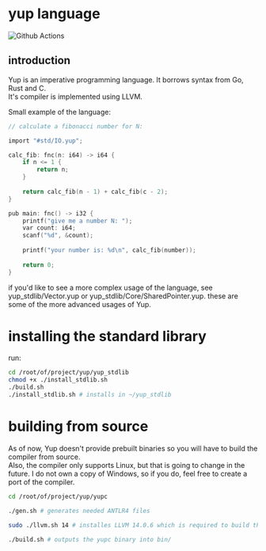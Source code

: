 # yup language

![Github Actions](https://github.com/kamkow1/yup/actions/workflows/ci.yml/badge.svg)

## introduction

Yup is an imperative programming language. It borrows syntax from
Go, Rust and C. <br>
It's compiler is implemented using LLVM.

Small example of the language:

```c
// calculate a fibonacci number for N:

import "#std/IO.yup";

calc_fib: fnc(n: i64) -> i64 {
	if n <= 1 {
		return n;
	}
	
	return calc_fib(n - 1) + calc_fib(c - 2);
}

pub main: fnc() -> i32 {
	printf("give me a number N: ");
	var count: i64;
	scanf("%d", &count);
	
	printf("your number is: %d\n", calc_fib(number));
	
	return 0;
}
```

if you'd like to see a more complex usage of the language, see yup_stdlib/Vector.yup
or yup_stdlib/Core/SharedPointer.yup. these are some of the more advanced usages of Yup.

# installing the standard library

run:
```bash
cd /root/of/project/yup/yup_stdlib
chmod +x ./install_stdlib.sh
./build.sh
./install_stdlib.sh # installs in ~/yup_stdlib
```

# building from source

As of now, Yup doesn't provide prebuilt binaries so you will 
have to build the compiler from source. <br>
Also, the compiler only supports Linux, but that is going to change in the future. I do not own a copy of Windows, so if you do, feel free to create a port of the compiler.

```bash
cd /root/of/project/yup/yupc

./gen.sh # generates needed ANTLR4 files

sudo ./llvm.sh 14 # installes LLVM 14.0.6 which is required to build the compiler

./build.sh # outputs the yupc binary into bin/
```

